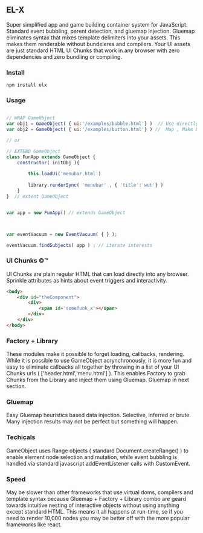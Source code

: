 
## EL-X 
Super simplified app and game building container system for JavaScript. Standard event bubbling, parent detection, and gluemap injection. Gluemap eliminates syntax that mixes template delimiters into your assets. This makes them renderable without bundeleres and compilers. Your UI assets are just standard HTML UI Chunks that work in any browser with zero dependencies and zero bundling or compiling.


### Install
```shell
npm install elx 
```


### Usage
```javascript

// WRAP GameObject
var obj1 = GameObject( { ui:'/examples/bubble.html'} )  // Use directly to wrap working chunks of HTML UI. So fun. 
var obj2 = GameObject( { ui:'/examples/button.html'} ) //  Map , Make big projects fun. 

// or

// EXTEND GameObject
class FunApp extends GameObject {
    constructor( initObj ){
    
        this.loadUi('menubar.html')
        
        library.renderSync( 'menubar' , { 'title':'wut'} )
    }
}  // extent GameObject 


var app = new FunApp() // extends GameObject 



var eventVacuum = new EventVacuum( { } );

eventVacuum.findSubjects( app ) ; // iterate interests

```




### UI Chunks &copy;&trade;
UI Chunks are plain regular HTML that can load directly into any browser. Sprinkle attributes as hints about event triggers and interactivity.
```html
<body>
    <div id="theComponent">
        <div>
            <span id='somefunk_x'></span>
        </div>
    </div>
</body>
```


### Factory + Library
These modules make it possible to forget loading, callbacks, rendering. While it is possible to use GameObject acrynchronously, it is more fun and easy to eliminate callbacks all together by throwing in a list of your UI Chunks urls ( ['header.html','menu.html'] ).  This enables Factory to grab Chunks from the Library and inject them using Gluemap. Gluemap in next section.

### Gluemap
Easy Gluemap heuristics based data injection. Selective, inferred or brute. Many injection results may not be perfect but something will happen. 

### Techicals
GameObject uses Range objects ( standard Document.createRange() ) to enable element node selection and mutation, while event bubbling is handled via standard javascript addEventListener calls with CustomEvent. 

### Speed
May be slower than other frameworks that use virtual doms, compilers and template syntax because Gluemap + Factory + Library combo are geard towards intuitive nesting of interactive objects without using anything except standard HTML. This means it all happens at run-time, so if you need to render 10,000 nodes you may be better off with the more popular frameworks like react.

  
